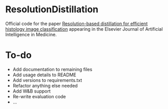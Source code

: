 # ResolutionDistillation
Official code for the paper [Resolution-based distillation for efficient histology image classification](https://doi.org/10.1016/j.artmed.2021.102136) appearing in the Elsevier Journal of Artificial Intelligence in Medicine. 

# To-do
+ Add documentation to remaining files
+ Add usage details to README
+ Add versions to requirements.txt
+ Refactor anything else needed
+ Add W&B support
+ Re-write evaluation code
+ ...